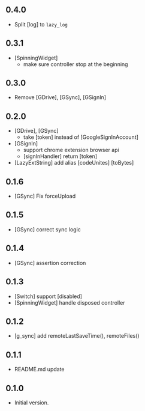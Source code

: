 ## 0.4.0
- Split [log] to `lazy_log`
## 0.3.1
- [SpinningWidget]
  - make sure controller stop at the beginning
## 0.3.0
- Remove [GDrive], [GSync], [GSignIn]
## 0.2.0
- [GDrive], [GSync]
  - take [token] instead of [GoogleSignInAccount]
- [GSignIn]
  - support chrome extension browser api
  - [signInHandler] return [token]
- [LazyExtString] add alias [codeUnites] [toBytes]
## 0.1.6
- [GSync] Fix forceUpload
## 0.1.5
- [GSync] correct sync logic
## 0.1.4
- [GSync] assertion correction
## 0.1.3
- [Switch] support [disabled]
- [SpinningWidget] handle disposed controller
## 0.1.2
- [g_sync] add remoteLastSaveTime(), remoteFiles()
## 0.1.1
- README.md update
## 0.1.0
- Initial version.
